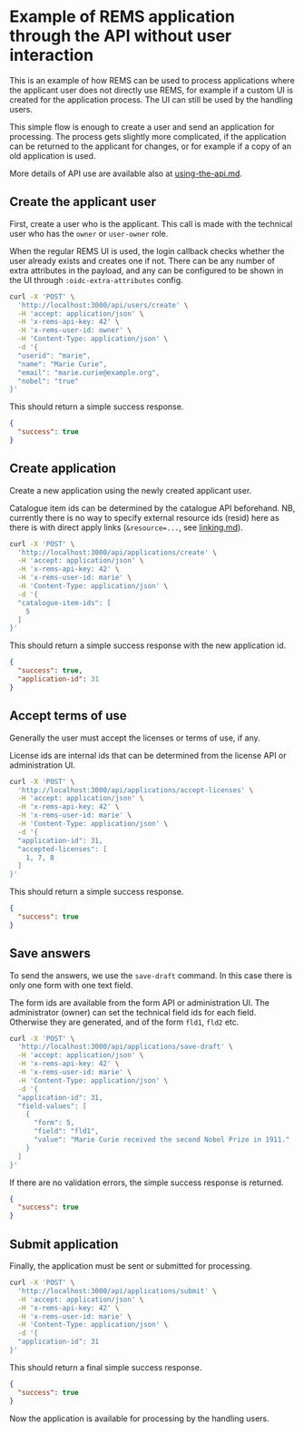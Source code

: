 # Example of REMS application through the API without user interaction

This is an example of how REMS can be used to process applications where the applicant user does not directly use REMS, for example if a custom UI is created for the application process. The UI can still be used by the handling users.

This simple flow is enough to create a user and send an application for processing. The process gets slightly more complicated, if the application can be returned to the applicant for changes, or for example if a copy of an old application is used.

More details of API use are available also at [using-the-api.md](../using-the-api.md).

## Create the applicant user

First, create a user who is the applicant. This call is made with the technical user who has the `owner` or `user-owner` role.

When the regular REMS UI is used, the login callback checks whether the user already exists and creates one if not. There can be any number of extra attributes in the payload, and any can be configured to be shown in the UI through `:oidc-extra-attributes` config.

```sh
curl -X 'POST' \
  'http://localhost:3000/api/users/create' \
  -H 'accept: application/json' \
  -H 'x-rems-api-key: 42' \
  -H 'x-rems-user-id: owner' \
  -H 'Content-Type: application/json' \
  -d '{
  "userid": "marie",
  "name": "Marie Curie",
  "email": "marie.curie@example.org",
  "nobel": "true"
}'
```

This should return a simple success response.

```json
{
  "success": true
}
```

## Create application

Create a new application using the newly created applicant user. 

Catalogue item ids can be determined by the catalogue API beforehand. NB, currently there is no way to specify external resource ids (resid) here as there is with direct apply links (`&resource=...`, see [linking.md](../linking.md)).

```sh
curl -X 'POST' \
  'http://localhost:3000/api/applications/create' \
  -H 'accept: application/json' \
  -H 'x-rems-api-key: 42' \
  -H 'x-rems-user-id: marie' \
  -H 'Content-Type: application/json' \
  -d '{
  "catalogue-item-ids": [
    5
  ]
}'
```

This should return a simple success response with the new application id.

```json
{
  "success": true,
  "application-id": 31
}
```

## Accept terms of use

Generally the user must accept the licenses or terms of use, if any.

License ids are internal ids that can be determined from the license API or administration UI.

```sh
curl -X 'POST' \
  'http://localhost:3000/api/applications/accept-licenses' \
  -H 'accept: application/json' \
  -H 'x-rems-api-key: 42' \
  -H 'x-rems-user-id: marie' \
  -H 'Content-Type: application/json' \
  -d '{
  "application-id": 31,
  "accepted-licenses": [
    1, 7, 8
  ]
}'
```

This should return a simple success response.

```json
{
  "success": true
}
```

## Save answers

To send the answers, we use the `save-draft` command. In this case there is only one form with one text field.

The form ids are available from the form API or administration UI. The administrator (owner) can set the technical field ids for each field. Otherwise they are generated, and of the form `fld1`, `fld2` etc.

```sh
curl -X 'POST' \
  'http://localhost:3000/api/applications/save-draft' \
  -H 'accept: application/json' \
  -H 'x-rems-api-key: 42' \
  -H 'x-rems-user-id: marie' \
  -H 'Content-Type: application/json' \
  -d '{
  "application-id": 31,
  "field-values": [
    {
      "form": 5,
      "field": "fld1",
      "value": "Marie Curie received the second Nobel Prize in 1911."
    }
  ]
}'
```

If there are no validation errors, the simple success response is returned.

```json
{
  "success": true
}
```

## Submit application

Finally, the application must be sent or submitted for processing.

```sh
curl -X 'POST' \
  'http://localhost:3000/api/applications/submit' \
  -H 'accept: application/json' \
  -H 'x-rems-api-key: 42' \
  -H 'x-rems-user-id: marie' \
  -H 'Content-Type: application/json' \
  -d '{
  "application-id": 31
}'
```

This should return a final simple success response.

```json
{
  "success": true
}
```

Now the application is available for processing by the handling users.
